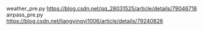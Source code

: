 weather_pre.py
https://blog.csdn.net/qq_28031525/article/details/79046718
airpass_pre.py
https://blog.csdn.net/liangyingyi1006/article/details/79240826

